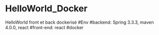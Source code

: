 # HelloWorld_Docker
HelloWorld front et back dockerisé
#Env
#backend: Spring 3.3.3, maven 4.0.0, react
#front-end: react
#docker
